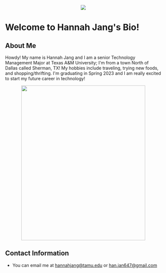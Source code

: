 <p align="center">
  <img src="https://media2.giphy.com/media/WqXjMzH77LbY4NFWbv/giphy.gif?cid=ecf05e47c53f831af0942393249d55e3d85992fc7f1a79c1&rid=giphy.gif&ct=s">
 </p>
 
 <h1>Welcome to Hannah Jang's Bio!</h1>
 
 ## About Me
 
 Howdy! My name is Hannah Jang and I am a senior Technology Management Major at Texas A&M University; I'm from a town North of Dallas called Sherman, TX! My hobbies include traveling, trying new foods, and shopping/thrifting. I'm graduating in Spring 2023 and I am really excited to start my future career in technology!
 
 <p align="center">
  <img src="https://user-images.githubusercontent.com/113316061/189798904-755b75ad-30bc-4300-b55e-e9f5e58d3ba8.jpg" width="400" height="500">
   </p>
  
  ## Contact Information 
  
  - You can email me at hannahjang@tamu.edu or han.jan647@gmail.com
